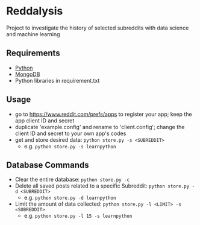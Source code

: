 # Reddalysis
Project to investigate the history of selected subreddits with data science and machine learning

## Requirements
- [Python](https://www.python.org/downloads/)
- [MongoDB](https://docs.mongodb.com/manual/administration/install-community/)
- Python libraries in requirement.txt

## Usage
- go to https://www.reddit.com/prefs/apps to register your app; keep the app client ID and secret
- duplicate 'example.config' and rename to 'client.config'; change the client ID and secret to your own app's codes 
- get and store desired data: `python store.py -s <SUBREDDIT>` 
  - e.g. `python store.py -s learnpython`

## Database Commands
- Clear the entire database: `python store.py -c` 
- Delete all saved posts related to a specific Subreddit: `python store.py -d <SUBREDDIT>` 
  - e.g. `python store.py -d learnpython` 
- Limit the amount of data collected: `python store.py -l <LIMIT> -s <SUBREDDIT>` 
  - e.g. `python store.py -l 15 -s learnpython`